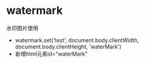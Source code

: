 # watermark
水印图片使用
* watermark.set('test', document.body.clientWidth, document.body.clientHeight, 'waterMark')
* 新增html元素id="waterMark"
